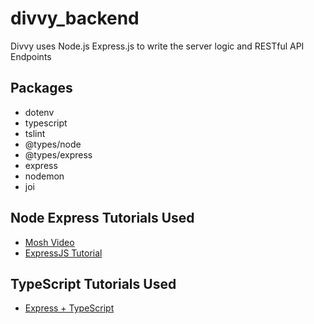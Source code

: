 # divvy_backend
Divvy uses Node.js Express.js to write the server logic and RESTful API Endpoints

## Packages
* dotenv
* typescript
* tslint
* @types/node
* @types/express
* express
* nodemon
* joi

## Node Express Tutorials Used
* [Mosh Video](https://www.youtube.com/watch?v=pKd0Rpw7O48)
* [ExpressJS Tutorial](https://expressjs.com/en/starter/basic-routing.html)

## TypeScript Tutorials Used
* [Express + TypeScript](https://developer.okta.com/blog/2018/11/15/node-express-typescript)